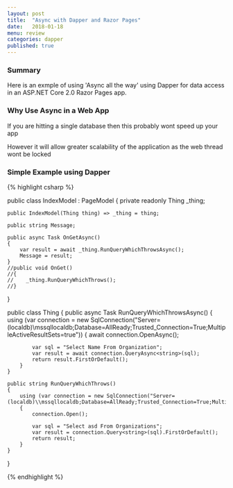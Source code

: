 ```yaml
---
layout: post
title:  "Async with Dapper and Razor Pages"
date:   2018-01-18
menu: review
categories: dapper
published: true 
---
```


### Summary
Here is an exmple of using 'Async all the way' using Dapper for data access in an ASP.NET Core 2.0 Razor Pages app.

### Why Use Async in a Web App
If you are hitting a single database then this probably wont speed up your app

However it will allow greater scalability of the application as the web thread wont be locked

### Simple Example using Dapper 
{% highlight csharp %}

 public class IndexModel : PageModel
 {
    private readonly Thing _thing;

    public IndexModel(Thing thing) => _thing = thing;

    public string Message;
    
    public async Task OnGetAsync()
    {
        var result = await _thing.RunQueryWhichThrowsAsync();
        Message = result;
    }
    //public void OnGet()
    //{
    //    _thing.RunQueryWhichThrows();
    //} 
}

public class Thing
{
    public async Task<string> RunQueryWhichThrowsAsync()
    {
        using (var connection = new SqlConnection("Server=(localdb)\\mssqllocaldb;Database=AllReady;Trusted_Connection=True;MultipleActiveResultSets=true"))
        {
            await connection.OpenAsync();

            var sql = "Select Name From Organization";
            var result = await connection.QueryAsync<string>(sql);
            return result.FirstOrDefault();
        }
    }

    public string RunQueryWhichThrows()
    {
        using (var connection = new SqlConnection("Server=(localdb)\\mssqllocaldb;Database=AllReady;Trusted_Connection=True;MultipleActiveResultSets=true"))
        {
            connection.Open();

            var sql = "Select asd From Organizations";
            var result = connection.Query<string>(sql).FirstOrDefault();
            return result;
        }
    }
}

{% endhighlight %}